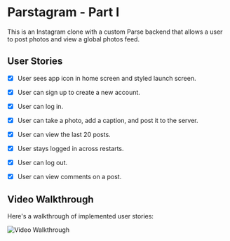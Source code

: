 # Parstagram - Part I

This is an Instagram clone with a custom Parse backend that allows a user to post photos and view a global photos feed.


## User Stories

- [x] User sees app icon in home screen and styled launch screen. 
- [x] User can sign up to create a new account. 
- [x] User can log in.
- [x] User can take a photo, add a caption, and post it to the server. 
- [x] User can view the last 20 posts.
- [x] User stays logged in across restarts.
- [x] User can log out.
- [x] User can view comments on a post.


## Video Walkthrough

Here's a walkthrough of implemented user stories:

<img src='http://g.recordit.co/mEvif06Zwf.gif' alt='Video Walkthrough' />
